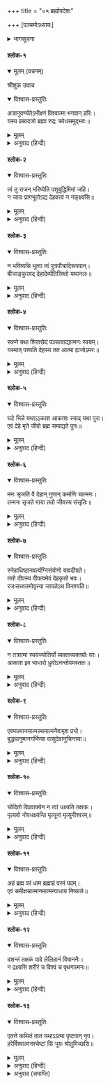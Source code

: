 +++
title = "०५ ब्रह्मोपदेशः"

+++
[पञ्चमोऽध्यायः]



<details><summary>भागसूचना</summary>

श्रीशुकदेवजीका अन्तिम उपदेश
</details>

#### श्लोक-१


<details open><summary>मूलम् (वचनम्)</summary>

श्रीशुक उवाच
</details>

<details open><summary>विश्वास-प्रस्तुतिः</summary>

अत्रानुवर्ण्यतेऽभीक्ष्णं विश्वात्मा भगवान् हरिः।  
यस्य प्रसादजो ब्रह्मा रुद्रः क्रोधसमुद‍्भवः॥
</details>

<details><summary>मूलम्</summary>

अत्रानुवर्ण्यतेऽभीक्ष्णं विश्वात्मा भगवान् हरिः।  
यस्य प्रसादजो ब्रह्मा रुद्रः क्रोधसमुद‍्भवः॥
</details>

<details><summary>अनुवाद (हिन्दी)</summary>

श्रीशुकदेवजी कहते हैं—प्रिय परीक्षित्! इस श्रीमद‍्भागवतमहापुराणमें बार-बार और सर्वत्र विश्वात्मा भगवान् श्रीहरिका ही संकीर्तन हुआ है। ब्रह्मा और रुद्र भी श्रीहरिसे पृथक् नहीं हैं, उन्हींकी प्रसाद-लीला और क्रोध-लीलाकी अभिव्यक्ति हैं॥ १॥
</details>

#### श्लोक-२


<details open><summary>विश्वास-प्रस्तुतिः</summary>

त्वं तु राजन् मरिष्येति पशुबुद्धिमिमां जहि।  
न जातः प्रागभूतोऽद्य देहवत्त्वं न नङ्क्ष्यसि॥
</details>

<details><summary>मूलम्</summary>

त्वं तु राजन् मरिष्येति पशुबुद्धिमिमां जहि।  
न जातः प्रागभूतोऽद्य देहवत्त्वं न नङ्क्ष्यसि॥
</details>

<details><summary>अनुवाद (हिन्दी)</summary>

हे राजन्! अब तुम यह पशुओंकी-सी अविवेकमूलक धारणा छोड़ दो कि मैं मरूँगा; जैसे शरीर पहले नहीं था और अब पैदा हुआ और फिर नष्ट हो जायगा, वैसे ही तुम भी पहले नहीं थे, तुम्हारा जन्म हुआ, तुम मर जाओगे—यह बात नहीं है॥ २॥
</details>

#### श्लोक-३


<details open><summary>विश्वास-प्रस्तुतिः</summary>

न भविष्यसि भूत्वा त्वं पुत्रपौत्रादिरूपवान्।  
बीजाङ्कुरवद् देहादेर्व्यतिरिक्तो यथानलः॥
</details>

<details><summary>मूलम्</summary>

न भविष्यसि भूत्वा त्वं पुत्रपौत्रादिरूपवान्।  
बीजाङ्कुरवद् देहादेर्व्यतिरिक्तो यथानलः॥
</details>

<details><summary>अनुवाद (हिन्दी)</summary>

जैसे बीजसे अंकुर और अंकुरसे बीजकी उत्पत्ति होती है, वैसे ही एक देहसे दूसरे देहकी और दूसरे देहसे तीसरेकी उत्पत्ति होती है। किन्तु तुम न तो किसीसे उत्पन्न हुए हो और न तो आगे पुत्र-पौत्रादिकोंके शरीरके रूपमें उत्पन्न होओगे। अजी, जैसे आग लकड़ीसे सर्वथा अलग रहती है—लकड़ीकी उत्पत्ति और विनाशसे सर्वथा परे, वैसे ही तुम भी शरीर आदिसे सर्वथा अलग हो॥ ३॥
</details>

#### श्लोक-४


<details open><summary>विश्वास-प्रस्तुतिः</summary>

स्वप्ने यथा शिरश्छेदं पञ्चत्वाद्यात्मनः स्वयम्।  
यस्मात् पश्यति देहस्य तत आत्मा ह्यजोऽमरः॥
</details>

<details><summary>मूलम्</summary>

स्वप्ने यथा शिरश्छेदं पञ्चत्वाद्यात्मनः स्वयम्।  
यस्मात् पश्यति देहस्य तत आत्मा ह्यजोऽमरः॥
</details>

<details><summary>अनुवाद (हिन्दी)</summary>

स्वप्नावस्थामें ऐसा मालूम होता है कि मेरा सिर कट गया है और मैं मर गया हूँ, मुझे लोग श्मशानमें जला रहे हैं; परन्तु ये सब शरीरकी ही अवस्थाएँ दीखती हैं, आत्माकी नहीं। देखनेवाला तो उन अवस्थाओंसे सर्वथा परे, जन्म और मृत्युसे रहित, शुद्ध-बुद्ध परमतत्त्वस्वरूप है॥ ४॥
</details>

#### श्लोक-५


<details open><summary>विश्वास-प्रस्तुतिः</summary>

घटे भिन्ने यथाऽऽकाश आकाशः स्याद् यथा पुरा।  
एवं देहे मृते जीवो ब्रह्म सम्पद्यते पुनः॥
</details>

<details><summary>मूलम्</summary>

घटे भिन्ने यथाऽऽकाश आकाशः स्याद् यथा पुरा।  
एवं देहे मृते जीवो ब्रह्म सम्पद्यते पुनः॥
</details>

<details><summary>अनुवाद (हिन्दी)</summary>

जैसे घड़ा फूट जानेपर आकाश पहलेकी ही भाँति अखण्ड रहता है, परन्तु घटाकाशताकी निवृत्ति हो जानेसे लोगोंको ऐसा प्रतीत होता है कि वह महाकाशसे मिल गया है—वास्तवमें तो वह मिला हुआ था ही, वैसे ही देहपात हो जानेपर ऐसा मालूम पड़ता है मानो जीव ब्रह्म हो गया। वास्तवमें तो वह ब्रह्म था ही, उसकी अब्रह्मता तो प्रतीतिमात्र थी॥ ५॥
</details>

#### श्लोक-६


<details open><summary>विश्वास-प्रस्तुतिः</summary>

मनः सृजति वै देहान् गुणान् कर्माणि चात्मनः।  
तन्मनः सृजते माया ततो जीवस्य संसृतिः॥
</details>

<details><summary>मूलम्</summary>

मनः सृजति वै देहान् गुणान् कर्माणि चात्मनः।  
तन्मनः सृजते माया ततो जीवस्य संसृतिः॥
</details>

<details><summary>अनुवाद (हिन्दी)</summary>

मन ही आत्माके लिये शरीर, विषय और कर्मोंकी कल्पना कर लेता है; और उस मनकी सृष्टि करती है माया (अविद्या)। वास्तवमें माया ही जीवके संसार-चक्रमें पड़नेका कारण है॥ ६॥
</details>

#### श्लोक-७


<details open><summary>विश्वास-प्रस्तुतिः</summary>

स्नेहाधिष्ठानवर्त्यग्निसंयोगो यावदीयते।  
ततो दीपस्य दीपत्वमेवं देहकृतो भवः।  
रजःसत्त्वतमोवृत्त्या जायतेऽथ विनश्यति॥
</details>

<details><summary>मूलम्</summary>

स्नेहाधिष्ठानवर्त्यग्निसंयोगो यावदीयते।  
ततो दीपस्य दीपत्वमेवं देहकृतो भवः।  
रजःसत्त्वतमोवृत्त्या जायतेऽथ विनश्यति॥
</details>

<details><summary>अनुवाद (हिन्दी)</summary>

जबतक तेल, तेल रखनेका पात्र, बत्ती और आगका संयोग रहता है, तभीतक दीपकमें दीपकपना है; वैसे ही उनके ही समान जबतक आत्माका कर्म, मन, शरीर और इनमें रहनेवाले चैतन्याध्यासके साथ सम्बन्ध रहता है तभीतक उसे जन्म-मृत्युके चक्र संसारमें भटकना पड़ता है और रजोगुण, सत्त्वगुण तथा तमोगुणकी वृत्तियोंसे उसे उत्पन्न, स्थित एवं विनष्ट होना पड़ता है॥ ७॥
</details>

#### श्लोक-८


<details open><summary>विश्वास-प्रस्तुतिः</summary>

न तत्रात्मा स्वयंज्योतिर्यो व्यक्ताव्यक्तयोः परः।  
आकाश इव चाधारो ध्रुवोऽनन्तोपमस्ततः॥
</details>

<details><summary>मूलम्</summary>

न तत्रात्मा स्वयंज्योतिर्यो व्यक्ताव्यक्तयोः परः।  
आकाश इव चाधारो ध्रुवोऽनन्तोपमस्ततः॥
</details>

<details><summary>अनुवाद (हिन्दी)</summary>

परन्तु जैसे दीपकके बुझ जानेसे तत्त्वरूप तेजका विनाश नहीं होता, वैसे ही संसारका नाश होनेपर भी स्वयंप्रकाश आत्माका नाश नहीं होता। क्योंकि वह कार्य और कारण, व्यक्त और अव्यक्त सबसे परे है, वह आकाशके समान सबका आधार है, नित्य और निश्चल है, वह अनन्त है। सचमुच आत्माकी उपमा आत्मा ही है॥ ८॥
</details>

#### श्लोक-९


<details open><summary>विश्वास-प्रस्तुतिः</summary>

एवमात्मानमात्मस्थमात्मनैवामृश प्रभो।  
बुद्ध्यानुमानगर्भिण्या वासुदेवानुचिन्तया॥
</details>

<details><summary>मूलम्</summary>

एवमात्मानमात्मस्थमात्मनैवामृश प्रभो।  
बुद्ध्यानुमानगर्भिण्या वासुदेवानुचिन्तया॥
</details>

<details><summary>अनुवाद (हिन्दी)</summary>

हे राजन्! तुम अपनी विशुद्ध एवं विवेकवती बुद्धिको परमात्माके चिन्तनसे भरपूर कर लो और स्वयं ही अपने अन्तरमें स्थित परमात्माका साक्षात्कार करो॥ ९॥
</details>

#### श्लोक-१०


<details open><summary>विश्वास-प्रस्तुतिः</summary>

चोदितो विप्रवाक्येन न त्वां धक्ष्यति तक्षकः।  
मृत्यवो नोपधक्ष्यन्ति मृत्यूनां मृत्युमीश्वरम्॥
</details>

<details><summary>मूलम्</summary>

चोदितो विप्रवाक्येन न त्वां धक्ष्यति तक्षकः।  
मृत्यवो नोपधक्ष्यन्ति मृत्यूनां मृत्युमीश्वरम्॥
</details>

<details><summary>अनुवाद (हिन्दी)</summary>

देखो, तुम मृत्युओंकी भी मृत्यु हो! तुम स्वयं ईश्वर हो। ब्राह्मणके शापसे प्रेरित तक्षक तुम्हें भस्म न कर सकेगा। अजी, तक्षककी तो बात ही क्या, स्वयं मृत्यु और मृत्युओंका समूह भी तुम्हारे पासतक न फटक सकेंगे॥ १०॥
</details>

#### श्लोक-११


<details open><summary>विश्वास-प्रस्तुतिः</summary>

अहं ब्रह्म परं धाम ब्रह्माहं परमं पदम्।  
एवं समीक्षन्नात्मानमात्मन्याधाय निष्कले॥
</details>

<details><summary>मूलम्</summary>

अहं ब्रह्म परं धाम ब्रह्माहं परमं पदम्।  
एवं समीक्षन्नात्मानमात्मन्याधाय निष्कले॥
</details>

<details><summary>अनुवाद (हिन्दी)</summary>

तुम इस प्रकार अनुसंधान—चिन्तन करो कि ‘मैं ही सर्वाधिष्ठान परब्रह्म हूँ। सर्वाधिष्ठान ब्रह्म मैं ही हूँ।’ इस प्रकार तुम अपने-आपको अपने वास्तविक एकरस अनन्त अखण्ड स्वरूपमें स्थित कर लो॥ ११॥
</details>

#### श्लोक-१२


<details open><summary>विश्वास-प्रस्तुतिः</summary>

दशन्तं तक्षकं पादे लेलिहानं विषाननैः।  
न द्रक्ष्यसि शरीरं च विश्वं च पृथगात्मनः॥
</details>

<details><summary>मूलम्</summary>

दशन्तं तक्षकं पादे लेलिहानं विषाननैः।  
न द्रक्ष्यसि शरीरं च विश्वं च पृथगात्मनः॥
</details>

<details><summary>अनुवाद (हिन्दी)</summary>

उस समय अपनी विषैली जीभ लपलपाता हुआ, अपने होठोंके कोने चाटता हुआ तक्षक आये और अपने विषपूर्ण मुखोंसे तुम्हारे पैरोंमें डस ले—कोई परवा नहीं। तुम अपने आत्मस्वरूपमें स्थित होकर इस शरीरको—और तो क्या, सारे विश्वको भी अपनेसे पृथक् न देखोगे॥ १२॥
</details>

#### श्लोक-१३


<details open><summary>विश्वास-प्रस्तुतिः</summary>

एतत्ते कथितं तात यथाऽऽत्मा पृष्टवान् नृप।  
हरेर्विश्वात्मनश्चेष्टां किं भूयः श्रोतुमिच्छसि॥
</details>

<details><summary>मूलम्</summary>

एतत्ते कथितं तात यथाऽऽत्मा पृष्टवान् नृप।  
हरेर्विश्वात्मनश्चेष्टां किं भूयः श्रोतुमिच्छसि॥
</details>

<details><summary>अनुवाद (हिन्दी)</summary>

आत्मस्वरूप बेटा परीक्षित्! तुमने विश्वात्मा भगवान‍्की लीलाके सम्बन्धमें जो प्रश्न किया था, उसका उत्तर मैंने दे दिया, अब और क्या सुनना चाहते हो?॥ १३॥
</details>

<details><summary>अनुवाद (समाप्ति)</summary>

इति श्रीमद‍्भागवते महापुराणे पारमहंस्यां संहितायां द्वादशस्कन्धे ब्रह्मोपदेशो नाम पञ्चमोऽध्यायः॥ ५॥
</details>

